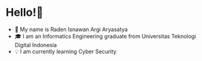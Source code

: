 # Hello!👋
- :name_badge: My name is Raden Isnawan Argi Aryasatya
- :mortar_board: I am an Informatics Engineering graduate from Universitas Teknologi Digital Indonesia
- :bulb: I am currently learning Cyber Security

